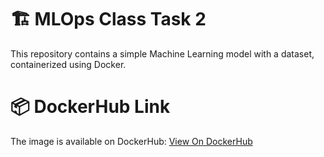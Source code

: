 # 🏗️ MLOps Class Task 2

This repository contains a simple Machine Learning model with a dataset, containerized using Docker. 

# 📦 DockerHub Link
The image is available on DockerHub: [View On DockerHub](https://hub.docker.com/r/dotyahya/mlops-class-task-2/tags)
